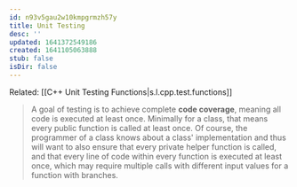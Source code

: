 ```yaml
---
id: n93v5gau2w10kmpgrmzh57y
title: Unit Testing
desc: ''
updated: 1641372549186
created: 1641105063888
stub: false
isDir: false
---
```



Related: [[C++ Unit Testing Functions|s.l.cpp.test.functions]]

> A goal of testing is to achieve complete **code coverage**, meaning all code is executed at least once. Minimally for a class, that means every public function is called at least once. Of course, the programmer of a class knows about a class' implementation and thus will want to also ensure that every private helper function is called, and that every line of code within every function is executed at least once, which may require multiple calls with different input values for a function with branches.
